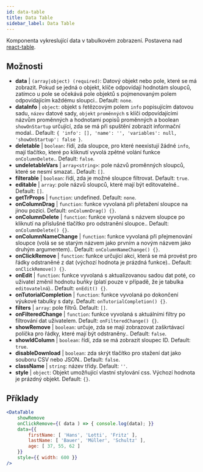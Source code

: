 ```yaml
---
id: data-table 
title: Data Table
sidebar_label: Data Table
---
```


Komponenta vykreslující data v tabulkovém zobrazení. Postavena nad [react-table](https://react-table.js.org/).

## Možnosti

* __data__ | `(array|object) (required)`: Datový objekt nebo pole, které se má zobrazit. Pokud se jedná o objekt, klíče odpovídají hodnotám sloupců, zatímco u pole se očekává pole objektů s pojmenovaným polem odpovídajícím každému sloupci.. Default: `none`.
* __dataInfo__ | `object`: objekt s řetězcovým polem `info` popisujícím datovou sadu, `název` datové sady, `objekt` `proměnných` s klíči odpovídajícími názvům proměnných a hodnotami popisů proměnných a boolean `showOnStartup` určující, zda se má při spuštění zobrazit informační modal.. Default: `{
  'info': [],
  'name': '',
  'variables': null,
  'showOnStartup': false
}`.
* __deletable__ | `boolean`: řídí, zda sloupce, pro které neexistují žádné `info`, mají tlačítko, které po kliknutí vyvolá zpětné volání funkce `onColumnDelete`.. Default: `false`.
* __undeletableVars__ | `array<string>`: pole názvů proměnných sloupců, které se nesmí smazat.. Default: `[]`.
* __filterable__ | `boolean`: řídí, zda je možné sloupce filtrovat. Default: `true`.
* __editable__ | `array`: pole názvů sloupců, které mají být editovatelné.. Default: `[]`.
* __getTrProps__ | `function`: undefined. Default: `none`.
* __onColumnDrag__ | `function`: funkce vyvolaná při přetažení sloupce na jinou pozici. Default: `onColumnDrag() {}`.
* __onColumnDelete__ | `function`: funkce vyvolaná s názvem sloupce po kliknutí na příslušné tlačítko pro odstranění sloupce.. Default: `onColumnDelete() {}`.
* __onColumnNameChange__ | `function`: funkce vyvolaná při přejmenování sloupce (volá se se starým názvem jako prvním a novým názvem jako druhým argumentem).. Default: `onColumnNameChange() {}`.
* __onClickRemove__ | `function`: funkce určující akci, která se má provést pro řádky odstraněné z dat (výchozí hodnota je prázdná funkce).. Default: `onClickRemove() {}`.
* __onEdit__ | `function`: funkce vyvolaná s aktualizovanou sadou dat poté, co uživatel změnil hodnotu buňky (platí pouze v případě, že je tabulka `editovatelná`).. Default: `onEdit() {}`.
* __onTutorialCompletion__ | `function`: funkce vyvolaná po dokončení výukové tabulky s daty. Default: `onTutorialCompletion() {}`.
* __filters__ | `array`: pole filtrů. Default: `[]`.
* __onFilteredChange__ | `function`: funkce vyvolaná s aktuálními filtry po filtrování dat uživatelem. Default: `onFilteredChange() {}`.
* __showRemove__ | `boolean`: určuje, zda se mají zobrazovat zaškrtávací políčka pro řádky, které mají být odstraněny.. Default: `false`.
* __showIdColumn__ | `boolean`: řídí, zda se má zobrazit sloupec ID. Default: `true`.
* __disableDownload__ | `boolean`: zda skrýt tlačítko pro stažení dat jako souboru CSV nebo JSON.. Default: `false`.
* __className__ | `string`: název třídy. Default: `''`.
* __style__ | `object`: Objekt umožňující vlastní stylování css. Výchozí hodnota je prázdný objekt. Default: `{}`.


## Příklady

```jsx live
<DataTable
    showRemove
    onClickRemove={( data ) => { console.log(data); }}
    data={{ 
        firstName: [ 'Hans', 'Lotti', 'Fritz' ], 
        lastName: [ 'Bauer', 'Müller', 'Schultz' ],
        age: [ 37, 55, 62 ]
    }}
    style={{ width: 600 }}
/>
```

